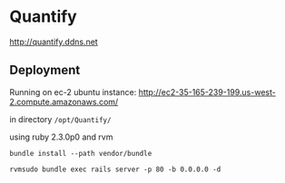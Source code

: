 # Quantify
http://quantify.ddns.net
## Deployment
Running on ec-2 ubuntu instance: http://ec2-35-165-239-199.us-west-2.compute.amazonaws.com/

in directory `/opt/Quantify/`

using ruby 2.3.0p0 and rvm

`bundle install --path vendor/bundle`

`rvmsudo bundle exec rails server -p 80 -b 0.0.0.0 -d`
